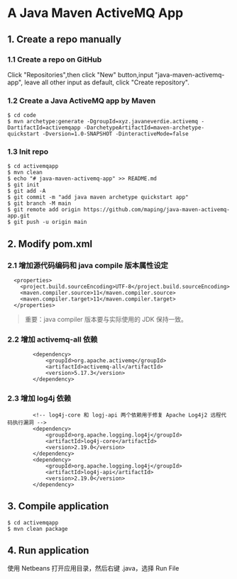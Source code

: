 # A Java Maven ActiveMQ App

## 1. Create a repo manually

### 1.1 Create a repo on GitHub
Click "Repositories",then click "New" button,input "java-maven-activemq-app", leave all other input as default, click "Create repository".

### 1.2 Create a Java ActiveMQ app by Maven
```console
$ cd code
$ mvn archetype:generate -DgroupId=xyz.javaneverdie.activemq -DartifactId=activemqapp -DarchetypeArtifactId=maven-archetype-quickstart -Dversion=1.0-SNAPSHOT -DinteractiveMode=false
```

### 1.3 Init repo 
```console
$ cd activemqapp
$ mvn clean
$ echo "# java-maven-activemq-app" >> README.md
$ git init
$ git add -A
$ git commit -m "add java maven archetype quickstart app"
$ git branch -M main
$ git remote add origin https://github.com/maping/java-maven-activemq-app.git
$ git push -u origin main
```

## 2. Modify pom.xml

### 2.1 增加源代码编码和 java compile 版本属性设定
```code
  <properties>
    <project.build.sourceEncoding>UTF-8</project.build.sourceEncoding>
    <maven.compiler.source>11</maven.compiler.source>
    <maven.compiler.target>11</maven.compiler.target>
  </properties>
```
>重要：java compiler 版本要与实际使用的 JDK 保持一致。

### 2.2 增加 activemq-all 依赖 
```code
        <dependency>
            <groupId>org.apache.activemq</groupId>
            <artifactId>activemq-all</artifactId>
            <version>5.17.3</version>
        </dependency>
```

### 2.3 增加 log4j 依赖 
```code
        <!-- log4j-core 和 logj-api 两个依赖用于修复 Apache Log4j2 远程代码执行漏洞 -->
        <dependency>
            <groupId>org.apache.logging.log4j</groupId>
            <artifactId>log4j-core</artifactId>
            <version>2.19.0</version>
        </dependency>
        <dependency>
            <groupId>org.apache.logging.log4j</groupId>
            <artifactId>log4j-api</artifactId>
            <version>2.19.0</version>
        </dependency>
```

## 3. Compile application
```console
$ cd activemqapp
$ mvn clean package
```

## 4. Run application
使用 Netbeans 打开应用目录，然后右键 .java，选择 Run File

